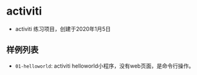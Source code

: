 # activiti

- activiti 练习项目，创建于2020年1月5日

## 样例列表

- `01-helloworld`: activiti helloworld小程序，没有web页面，是命令行操作。
